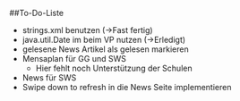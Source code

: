 ##To-Do-Liste

* strings.xml benutzen (->Fast fertig)
* java.util.Date im beim VP nutzen (->Erledigt)
* gelesene News Artikel als gelesen markieren
* Mensaplan für GG und SWS
  * Hier fehlt noch Unterstützung der Schulen
* News für SWS
* Swipe down to refresh in die News Seite implementieren
